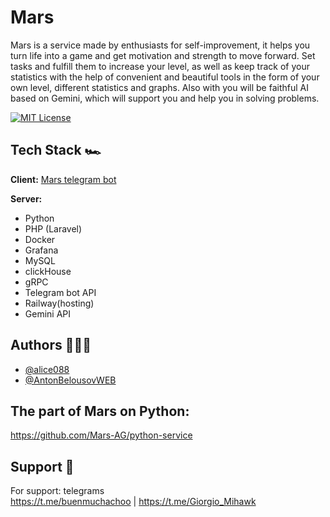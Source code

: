 
# Mars 

Mars is a service made by enthusiasts for self-improvement, it helps you turn life into a game and get motivation and strength to move forward. Set tasks and fulfill them to increase your level, as well as keep track of your statistics with the help of convenient and beautiful tools in the form of your own level, different statistics and graphs. Also with you will be faithful AI based on Gemini, which will support you and help you in solving problems.

[![MIT License](https://img.shields.io/badge/License-MIT-green.svg)](https://choosealicense.com/licenses/mit/) 


## Tech Stack 🏎️
**Client:** <a href="https://t.me/MarsAG_bot"> Mars telegram bot</a>

**Server:** 
  <ul>
    <li> Python
    <li> PHP (Laravel)
    <li> Docker
    <li> Grafana
    <li> MySQL
    <li> clickHouse
    <li> gRPC
    <li> Telegram bot API
    <li> Railway(hosting)
    <li> Gemini API
  </ul>  

## Authors  🧑‍🤝‍🧑
- [@alice088](https://www.github.com/alice088)  
- [@AntonBelousovWEB](https://www.github.com/AntonBelousovWEB)

## The part of Mars on Python:
https://github.com/Mars-AG/python-service

## Support  🤔
For support: 
telegrams <br>
https://t.me/buenmuchachoo |
https://t.me/Giorgio_Mihawk
